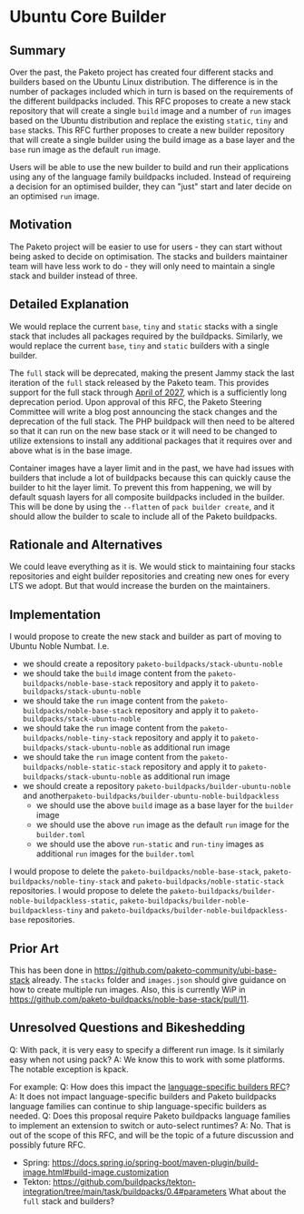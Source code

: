 # Ubuntu Core Builder

## Summary

Over the past, the Paketo project has created four different stacks and builders based on the Ubuntu Linux distribution. The difference is in the number of packages included which in turn is based on the requirements of the different buildpacks included.
This RFC proposes to create a new stack repository that will create a single `build` image and a number of `run` images based on the Ubuntu distribution and replace the existing `static`, `tiny` and `base` stacks.
This RFC further proposes to create a new builder repository that will create a single builder using the build image as a base layer and the `base` run image as the default `run` image.

Users will be able to use the new builder to build and run their applications using any of the language family buildpacks included. Instead of requireing a decision for an optimised builder, they can "just" start and later decide on an optimised `run` image.

## Motivation

The Paketo project will be easier to use for users - they can start without being asked to decide on optimisation.
The stacks and builders maintainer team will have less work to do - they will only need to maintain a single stack and builder instead of three.

## Detailed Explanation

We would replace the current `base`, `tiny` and `static` stacks with a single stack that includes all packages required by the buildpacks. Similarly, we would replace the current `base`, `tiny` and `static` builders with a single builder.

The `full` stack will be deprecated, making the present Jammy stack the last iteration of the `full` stack released by the Paketo team. This provides support for the full stack through [April of 2027](https://ubuntu.com/about/release-cycle), which is a sufficiently long deprecation period. Upon approval of this RFC, the Paketo Steering Committee will write a blog post announcing the stack changes and the deprecation of the full stack. The PHP buildpack will then need to be altered so that it can run on the new base stack or it will need to be changed to utilize extensions to install any additional packages that it requires over and above what is in the base image.

Container images have a layer limit and in the past, we have had issues with builders that include a lot of buildpacks because this can quickly cause the builder to hit the layer limit. To prevent this from happening, we will by default squash layers for all composite buildpacks included in the builder. This will be done by using the `--flatten` of `pack builder create`, and it should allow the builder to scale to include all of the Paketo buildpacks.

## Rationale and Alternatives

We could leave everything as it is. We would stick to maintaining four stacks repositories and eight builder repositories and creating new ones for every LTS we adopt. But that would increase the burden on the maintainers.

## Implementation

I would propose to create the new stack and builder as part of moving to Ubuntu Noble Numbat. I.e. 
- we should create a repository `paketo-buildpacks/stack-ubuntu-noble`
- we should take the `build` image content from the `paketo-buildpacks/noble-base-stack` repository and apply it to `paketo-buildpacks/stack-ubuntu-noble`
- we should take the `run` image content from the `paketo-buildpacks/noble-base-stack` repository and apply it to `paketo-buildpacks/stack-ubuntu-noble`
- we should take the `run` image content from the `paketo-buildpacks/noble-tiny-stack` repository and apply it to `paketo-buildpacks/stack-ubuntu-noble` as additional run image
- we should take the `run` image content from the `paketo-buildpacks/noble-static-stack` repository and apply it to `paketo-buildpacks/stack-ubuntu-noble` as additional run image
- we should create a repository `paketo-buildpacks/builder-ubuntu-noble` and another`paketo-buildpacks/builder-ubuntu-noble-buildpackless`
    - we should use the above `build` image as a base layer for the `builder` image
    - we should use the above `run` image as the default `run` image for the `builder.toml`
    - we should use the above `run-static` and `run-tiny` images as additional `run` images for the `builder.toml`

I would propose to delete the `paketo-buildpacks/noble-base-stack`, `paketo-buildpacks/noble-tiny-stack` and `paketo-buildpacks/noble-static-stack` repositories.
I would propose to delete the `paketo-buildpacks/builder-noble-buildpackless-static`, `paketo-buildpacks/builder-noble-buildpackless-tiny` and `paketo-buildpacks/builder-noble-buildpackless-base` repositories.

## Prior Art

This has been done in https://github.com/paketo-community/ubi-base-stack already. The `stacks` folder and `images.json` should give guidance on how to create multiple run images. Also, this is currently WiP in https://github.com/paketo-buildpacks/noble-base-stack/pull/11.

## Unresolved Questions and Bikeshedding
Q: With pack, it is very easy to specify a different run image. Is it similarly easy when not using pack?
A: We know this to work with some platforms. The notable exception is kpack.

For example:
Q: How does this impact the [language-specific builders RFC](https://github.com/paketo-buildpacks/rfcs/blob/main/text/0055-create-language-family-builders.md)?
A: It does not impact language-specific builders and Paketo buildpacks language families can continue to ship language-specific builders as needed.
Q: Does this proposal require Paketo buildpacks language families to implement an extension to switch or auto-select runtimes?
A: No. That is out of the scope of this RFC, and will be the topic of a future discussion and possibly future RFC.
- Spring: https://docs.spring.io/spring-boot/maven-plugin/build-image.html#build-image.customization
- Tekton: https://github.com/buildpacks/tekton-integration/tree/main/task/buildpacks/0.4#parameters
What about the `full` stack and builders?
